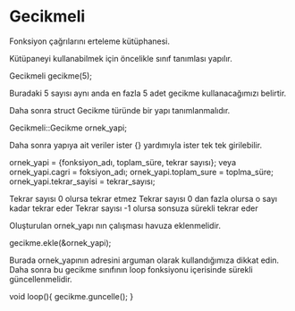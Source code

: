 # Gecikmeli
Fonksiyon çağrılarını erteleme kütüphanesi.

Kütüpaneyi kullanabilmek için öncelikle sınıf tanımlası yapılır.

Gecikmeli gecikme(5); 

Buradaki 5 sayısı aynı anda en fazla 5 adet gecikme kullanacağımızı belirtir.

Daha sonra struct Gecikme türünde bir yapı tanımlanmalıdır.

Gecikmeli::Gecikme ornek_yapi;

Daha sonra yapıya ait veriler ister {} yardımıyla ister tek tek girilebilir.

ornek_yapi = {fonksiyon_adı, toplam_süre, tekrar sayısı}; 
veya
ornek_yapi.cagri = foksiyon_adı;
ornek_yapi.toplam_sure = toplma_süre;
ornek_yapi.tekrar_sayisi = tekrar_sayısı;

Tekrar sayısı 0 olursa tekrar etmez
Tekrar sayısı 0 dan fazla olursa o sayı kadar tekrar eder
Tekrar sayısı -1 olursa sonsuza sürekli tekrar eder

Oluşturulan ornek_yapı nın çalışması havuza eklenmelidir.

gecikme.ekle(&ornek_yapi);

Burada ornek_yapının adresini arguman olarak kullandığımıza dikkat edin.
Daha sonra bu gecikme sınıfının loop fonksiyonu içerisinde sürekli güncellenmelidir.

void loop(){
  gecikme.guncelle();
}
